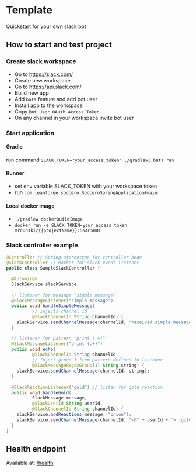 # Template

Quickstart for your own slack bot

## How to start and test project

### Create slack workspace
* Go to <https://slack.com/>
* Create new workspace
* Go to <https://api.slack.com/>
* Build new app
* Add `bots` feature and add bot user
* Install app to the workspace
* Copy `Bot User OAuth Access Token`
* On any channel in your workspace invite bot user

### Start application

#### Gradle
run command `SLACK_TOKEN="your_access_token" ./gradlew(.bat) run`

#### Runner
* set env variable SLACK_TOKEN with your workspace token
* run `com.leanforge.soccero.SocceroSpringApplication#main`

#### Local docker image
*  `./gradlew dockerBuildImage`
* `docker run -e SLACK_TOKEN=your_access_token mrdunski/{{projectName}}:SNAPSHOT`

### Slack controller example

```java
@Controller // Spring stereotype for controller bean
@SlackController // Marker for slack event listener
public class SampleSlackController {

  @Autowired
  SlackService slackService;
  
  // listener for message "simple message"
  @SlackMessageListener("simple message") 
  public void handleSimpleMessage(
          // injects channel id
          @SlackChannelId String channelId) {
    slackService.sendChannelMessage(channelId, "received simple message");
  }

  // listener for pattern "print (.+)"
  @SlackMessageListener("print (.+)")
  public void echo(
          @SlackChannelId String channelId,
          // Inject group 1 from pattern defined in listener
          @SlackMessageRegexGroup(1) String string) {
    slackService.sendChannelMessage(channelId, string);
  }
  
  @SlackReactionListener("gold") // listen for gold reaction  
  public void handleGold(
          SlackMessage message,
          @SlackUserId String userId,
          @SlackChannelId String channelId) {
    slackService.addReactions(message, "onion");
    slackService.sendChannelMessage(channelId, "<@" + userId + "> :gold:", "onion");
  }
}
```

## Health endpoint
Available at: [/health](http://localhost:8080/health)

